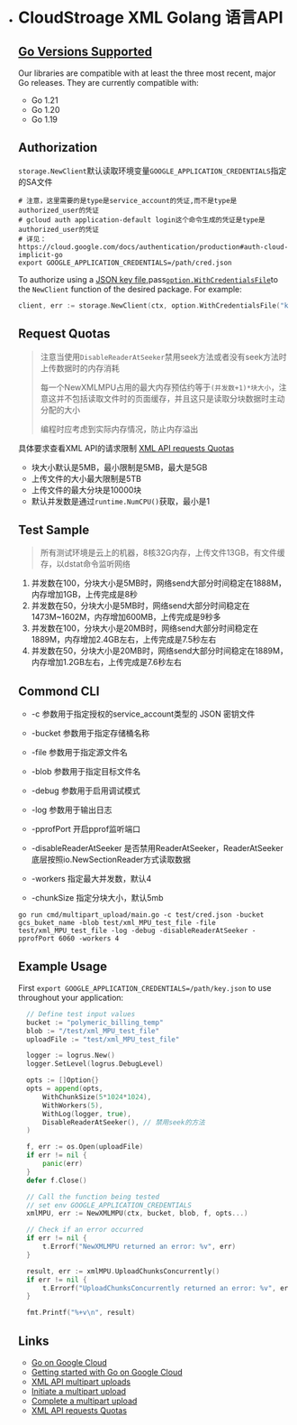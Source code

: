 - # CloudStroage XML Golang 语言API

  ## [Go Versions Supported](#supported-versions)

  Our libraries are compatible with at least the three most recent, major Go
  releases. They are currently compatible with:

  - Go 1.21
  - Go 1.20
  - Go 1.19

  ## Authorization

  `storage.NewClient`默认读取环境变量`GOOGLE_APPLICATION_CREDENTIALS`指定的SA文件

  ```shell
  # 注意，这里需要的是type是service_account的凭证,而不是type是authorized_user的凭证
  # gcloud auth application-default login这个命令生成的凭证是type是authorized_user的凭证
  # 详见：https://cloud.google.com/docs/authentication/production#auth-cloud-implicit-go
  export GOOGLE_APPLICATION_CREDENTIALS=/path/cred.json
  ```
  
  To authorize using a [JSON key file](https://cloud.google.com/iam/docs/managing-service-account-keys),pass[`option.WithCredentialsFile`](https://pkg.go.dev/google.golang.org/api/option#WithCredentialsFile)to the `NewClient` function of the desired package. For example:
  
  ```go
  client, err := storage.NewClient(ctx, option.WithCredentialsFile("keyfile.json"))
  ```

  ## Request Quotas

  > 注意当使用`DisableReaderAtSeeker`禁用seek方法或者没有seek方法时上传数据时的内存消耗
  >
  > 每一个NewXMLMPU占用的最大内存预估约等于`(并发数+1)*块大小`，注意这并不包括读取文件时的页面缓存，并且这只是读取分块数据时主动分配的大小
  >
  > 编程时应考虑到实际内存情况，防止内存溢出

  具体要求查看XML API的请求限制 [XML API requests Quotas](https://cloud.google.com/storage/quotas#requests)

  - 块大小默认是5MB，最小限制是5MB，最大是5GB
  - 上传文件的大小最大限制是5TB
  - 上传文件的最大分块是10000块
  - 默认并发数是通过`runtime.NumCPU()`获取，最小是1
  
  ## Test Sample
  
  > 所有测试环境是云上的机器，8核32G内存，上传文件13GB，有文件缓存，以dstat命令监听网络
  
  1. 并发数在100，分块大小是5MB时，网络send大部分时间稳定在1888M，内存增加1GB，上传完成是8秒
  2. 并发数在50，分块大小是5MB时，网络send大部分时间稳定在1473M~1602M，内存增加600MB，上传完成是9秒多
  3. 并发数在100，分块大小是20MB时，网络send大部分时间稳定在1889M，内存增加2.4GB左右，上传完成是7.5秒左右
  4. 并发数在50，分块大小是20MB时，网络send大部分时间稳定在1889M，内存增加1.2GB左右，上传完成是7.6秒左右
  
  ## Commond CLI
  
  - -c 参数用于指定授权的service_account类型的 JSON 密钥文件
  
  - -bucket 参数用于指定存储桶名称
  
  - -file 参数用于指定源文件名
  
  - -blob 参数用于指定目标文件名
  
  - -debug 参数用于启用调试模式
  
  - -log 参数用于输出日志
  
  - -pprofPort 开启pprof监听端口
  
  - -disableReaderAtSeeker 是否禁用ReaderAtSeeker，ReaderAtSeeker底层按照io.NewSectionReader方式读取数据
  
  - -workers 指定最大并发数，默认4
  
  - -chunkSize 指定分块大小，默认5mb
  
  ```
  go run cmd/multipart_upload/main.go -c test/cred.json -bucket gcs_buket_name -blob test/xml_MPU_test_file -file test/xml_MPU_test_file -log -debug -disableReaderAtSeeker -pprofPort 6060 -workers 4
  ```
  
  ## Example Usage
  
  First  `export GOOGLE_APPLICATION_CREDENTIALS=/path/key.json` to use throughout your application:
  
  ```go
    // Define test input values
  	bucket := "polymeric_billing_temp"
  	blob := "/test/xml_MPU_test_file"
  	uploadFile := "test/xml_MPU_test_file"
  
  	logger := logrus.New()
  	logger.SetLevel(logrus.DebugLevel)
  
  	opts := []Option{}
  	opts = append(opts,
  		WithChunkSize(5*1024*1024),
  		WithWorkers(5),
  		WithLog(logger, true),
  		DisableReaderAtSeeker(), // 禁用seek的方法
  	)
  
  	f, err := os.Open(uploadFile)
  	if err != nil {
  		panic(err)
  	}
  	defer f.Close()
  
  	// Call the function being tested
  	// set env GOOGLE_APPLICATION_CREDENTIALS
  	xmlMPU, err := NewXMLMPU(ctx, bucket, blob, f, opts...)
  
  	// Check if an error occurred
  	if err != nil {
  		t.Errorf("NewXMLMPU returned an error: %v", err)
  	}
  
  	result, err := xmlMPU.UploadChunksConcurrently()
  	if err != nil {
  		t.Errorf("UploadChunksConcurrently returned an error: %v", err)
  	}
  
  	fmt.Printf("%+v\n", result)
  ```
  
  
  
  ## Links
  
  - [Go on Google Cloud](https://cloud.google.com/go/home)
  - [Getting started with Go on Google Cloud](https://cloud.google.com/go/getting-started)
  - [XML API multipart uploads](https://cloud.google.com/storage/docs/multipart-uploads)
  - [Initiate a multipart upload](https://cloud.google.com/storage/docs/xml-api/post-object-multipart)
  - [Complete a multipart upload](https://cloud.google.com/storage/docs/xml-api/post-object-complete)
  - [XML API requests Quotas](https://cloud.google.com/storage/quotas#requests)
